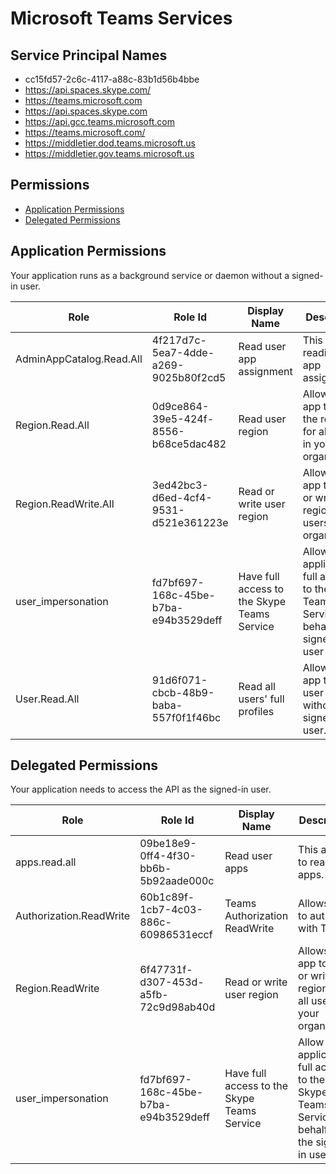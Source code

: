 # Microsoft Teams Services
## Service Principal Names
- cc15fd57-2c6c-4117-a88c-83b1d56b4bbe
- https://api.spaces.skype.com/
- https://teams.microsoft.com
- https://api.spaces.skype.com
- https://api.gcc.teams.microsoft.com
- https://teams.microsoft.com/
- https://middletier.dod.teams.microsoft.us
- https://middletier.gov.teams.microsoft.us

 ## Permissions
- [Application Permissions](#application-permissions)
- [Delegated Permissions](#delegated-permissions)

## Application Permissions
Your application runs as a background service or daemon without a signed-in user.

| Role | Role Id | Display Name | Description |
|---|---|---|---|
| AdminAppCatalog.Read.All | 4f217d7c-5ea7-4dde-a269-9025b80f2cd5 | Read user app assignment | This allows reading user app assignments. |
| Region.Read.All | 0d9ce864-39e5-424f-8556-b68ce5dac482 | Read user region | Allows the app to read the region for all users in your organization. |
| Region.ReadWrite.All | 3ed42bc3-d6ed-4cf4-9531-d521e361223e | Read or write user region | Allows the app to read or write the region for all users in your organization. |
| user_impersonation | fd7bf697-168c-45be-b7ba-e94b3529deff | Have full access to the Skype Teams Service | Allow the application full access to the Skype Teams Service on behalf of the signed-in user |
| User.Read.All | 91d6f071-cbcb-48b9-baba-557f0f1f46bc | Read all users' full profiles | Allows the app to read user profiles without a signed in user. |

## Delegated Permissions
Your application needs to access the API as the signed-in user. 

| Role | Role Id | Display Name | Description |
|---|---|---|---|
| apps.read.all | 09be18e9-0ff4-4f30-bb6b-5b92aade000c | Read user apps | This allows to read user apps. |
| Authorization.ReadWrite | 60b1c89f-1cb7-4c03-886c-60986531eccf | Teams Authorization ReadWrite | Allows user to authorize with Teams |
| Region.ReadWrite | 6f47731f-d307-453d-a5fb-72c9d98ab40d | Read or write user region | Allows the app to read or write the region for all users in your organization |
| user_impersonation | fd7bf697-168c-45be-b7ba-e94b3529deff | Have full access to the Skype Teams Service | Allow the application full access to the Skype Teams Service on behalf of the signed-in user |


